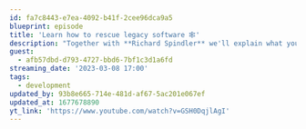 ```yaml
---
id: fa7c8443-e7ea-4092-b41f-2cee96dca9a5
blueprint: episode
title: 'Learn how to rescue legacy software 🕸️'
description: "Together with **Richard Spindler** we'll explain what you can do with legacy software. Should you leave it as it is or maybe completely rewrite it?"
guest:
  - afb57dbd-d793-4727-bbd6-7bf1c3d1a6fd
streaming_date: '2023-03-08 17:00'
tags:
  - development
updated_by: 93b8e665-714e-481d-af67-5ac201e067ef
updated_at: 1677678890
yt_link: 'https://www.youtube.com/watch?v=GSH0DqjlAgI'
---
```

